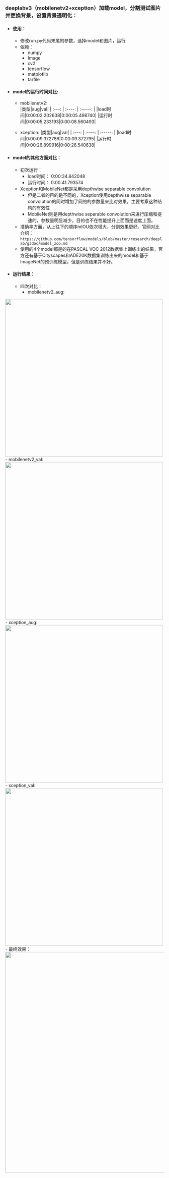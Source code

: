 ### deeplabv3（mobilenetv2+xception）加载model，分割测试图片并更换背景，设置背景透明化：

- #### 使用：
  - 修改run.py代码末尾的参数，选择model和图片，运行
  - 依赖：
    - numpy
    - Image
    - cv2
    - tensorflow
    - matplotlib
    - tarfile
- #### model的运行时间对比:
  - mobilenetv2:  
  |类型|aug|val|
  | :---: | :----: | :-----: |
  |load时间|0:00:02.202638|0:00:05.498740|
  |运行时间|0:00:05.233193|0:00:08.560493|

  - xception:
  |类型|aug|val|
  | :---: | :----: | :-----: |
  |load时间|0:00:09.372786|0:00:09.372795|
  |运行时间|0:00:26.899916|0:00:26.540638|

- #### model的其他方面对比：
  - 初次运行：  
    - load时间： 0:00:34.842048
    - 运行时间： 0:00:41.793574
  - Xception和MobileNet都是采用depthwise separable convolution
    - 但是二者的目的是不同的，Xception使用depthwise separable convolution的同时增加了网络的参数量来比对效果，主要考察这种结构的有效性
    - MobileNet则是用depthwise separable convolution来进行压缩和提速的，参数量明显减少，目的也不在性能提升上面而是速度上面。
  - 准确率方面，从上往下的顺序mIOU依次增大，分割效果更好。官网对比介绍：`https://github.com/tensorflow/models/blob/master/research/deeplab/g3doc/model_zoo.md`
  - 使用的4个model都是的在PASCAL VOC 2012数据集上训练出的结果，官方还有基于Cityscapes和ADE20K数据集训练出来的model和基于ImageNet的预训练模型，但是训练结果并不好。


- #### 运行结果：
  - 四次对比：
    - mobilenetv2_aug:  
<img src="https://github.com/XiXiangkun/images/blob/master/mobilenetv2_aug.png?raw=true" width="500" hegiht="250" align=center />
    - mobilenetv2_val:  
<img src="https://github.com/XiXiangkun/images/blob/master/mobilenetv2_val.png?raw=true" width="500" hegiht="250" align=center />
    - xception_aug:  
<img src="https://github.com/XiXiangkun/images/blob/master/xception_aug.png?raw=true" width="500" hegiht="250" align=center />
    - xception_val:  
<img src="https://github.com/XiXiangkun/images/blob/master/xception_val.png?raw=true" width="500" hegiht="250" align=center />
  - 最终效果：  
<img src="https://github.com/XiXiangkun/images/blob/master/seg_result.png?raw=true" width="700" hegiht="350" align=center />

